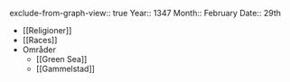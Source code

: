 exclude-from-graph-view:: true
Year:: 1347
Month:: February
Date:: 29th

- [[Religioner]]
- [[Races]]
- Områder
	- [[Green Sea]]
	- [[Gammelstad]]